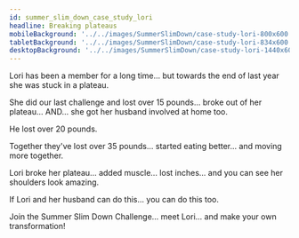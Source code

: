 ```yaml
---
id: summer_slim_down_case_study_lori
headline: Breaking plateaus
mobileBackground: '../../images/SummerSlimDown/case-study-lori-800x600.jpg'
tabletBackground: '../../images/SummerSlimDown/case-study-lori-834x600.jpg'
desktopBackground: '../../images/SummerSlimDown/case-study-lori-1440x600.jpg'
---
```


Lori has been a member for a long time... but towards the end of last year she was stuck in a plateau.

She did our last challenge and lost over 15 pounds... broke out of her plateau... AND... she got her husband involved at home too.

He lost over 20 pounds.

Together they've lost over 35 pounds... started eating better... and moving more together.

Lori broke her plateau... added muscle... lost inches... and you can see her shoulders look amazing.

If Lori and her husband can do this... you can do this too.

Join the Summer Slim Down Challenge... meet Lori... and make your own transformation!
